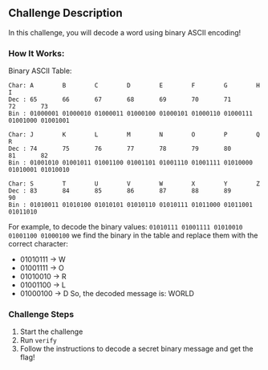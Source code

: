 ## Challenge Description
In this challenge, you will decode a word using binary ASCII encoding!

### How It Works:
Binary ASCII Table:
```
Char: A        B        C        D        E        F        G        H        I
Dec : 65       66       67       68       69       70       71       72       73
Bin : 01000001 01000010 01000011 01000100 01000101 01000110 01000111 01001000 01001001

Char: J        K        L        M        N        O        P        Q        R
Dec : 74       75       76       77       78       79       80       81       82
Bin : 01001010 01001011 01001100 01001101 01001110 01001111 01010000 01010001 01010010

Char: S        T        U        V        W        X        Y        Z
Dec : 83       84       85       86       87       88       89       90
Bin : 01010011 01010100 01010101 01010110 01010111 01011000 01011001 01011010
```

For example, to decode the binary values: `01010111 01001111 01010010 01001100 01000100`
we find the binary in the table and replace them with the correct character:

- 01010111 → W
- 01001111 → O
- 01010010 → R
- 01001100 → L
- 01000100 → D
So, the decoded message is: WORLD

### Challenge Steps
1. Start the challenge
2. Run `verify`
3. Follow the instructions to decode a secret binary message and get the flag!

